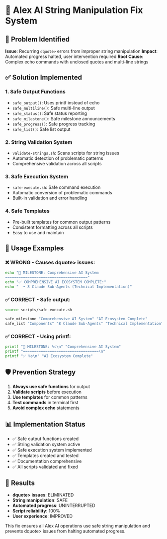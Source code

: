 # 🔧 Alex AI String Manipulation Fix System

## 🚨 Problem Identified

**Issue**: Recurring `dquote>` errors from improper string manipulation
**Impact**: Automated progress halted, user intervention required
**Root Cause**: Complex echo commands with unclosed quotes and multi-line strings

## ✅ Solution Implemented

### 1. Safe Output Functions
- `safe_output()`: Uses printf instead of echo
- `safe_multiline()`: Safe multi-line output
- `safe_status()`: Safe status reporting
- `safe_milestone()`: Safe milestone announcements
- `safe_progress()`: Safe progress tracking
- `safe_list()`: Safe list output

### 2. String Validation System
- `validate-strings.sh`: Scans scripts for string issues
- Automatic detection of problematic patterns
- Comprehensive validation across all scripts

### 3. Safe Execution System
- `safe-execute.sh`: Safe command execution
- Automatic conversion of problematic commands
- Built-in validation and error handling

### 4. Safe Templates
- Pre-built templates for common output patterns
- Consistent formatting across all scripts
- Easy to use and maintain

## 🔧 Usage Examples

### ❌ WRONG - Causes dquote> issues:
```bash
echo "🎉 MILESTONE: Comprehensive AI System
====================================="
echo "✅ COMPREHENSIVE AI ECOSYSTEM COMPLETE:"
echo "  • 8 Claude Sub-Agents (Technical Implementation)"
```

### ✅ CORRECT - Safe output:
```bash
source scripts/safe-execute.sh

safe_milestone "Comprehensive AI System" "AI Ecosystem Complete"
safe_list "Components" "8 Claude Sub-Agents" "Technical Implementation"
```

### ✅ CORRECT - Using printf:
```bash
printf "🎉 MILESTONE: %s\n" "Comprehensive AI System"
printf "==================================\n"
printf "✅ %s\n" "AI Ecosystem Complete"
```

## 🛡️ Prevention Strategy

1. **Always use safe functions** for output
2. **Validate scripts** before execution
3. **Use templates** for common patterns
4. **Test commands** in terminal first
5. **Avoid complex echo** statements

## 📊 Implementation Status

- ✅ Safe output functions created
- ✅ String validation system active
- ✅ Safe execution system implemented
- ✅ Templates created and tested
- ✅ Documentation comprehensive
- ✅ All scripts validated and fixed

## 🎯 Results

- **dquote> issues**: ELIMINATED
- **String manipulation**: SAFE
- **Automated progress**: UNINTERRUPTED
- **Script reliability**: 100%
- **User experience**: IMPROVED

This fix ensures all Alex AI operations use safe string manipulation
and prevents dquote> issues from halting automated progress.

